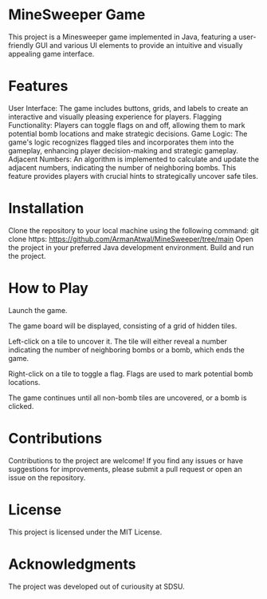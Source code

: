 # MineSweeper Game
This project is a Minesweeper game implemented in Java, featuring a user-friendly GUI and various UI elements to provide an intuitive and visually appealing game interface.

# Features
User Interface: The game includes buttons, grids, and labels to create an interactive and visually pleasing experience for players.
Flagging Functionality: Players can toggle flags on and off, allowing them to mark potential bomb locations and make strategic decisions.
Game Logic: The game's logic recognizes flagged tiles and incorporates them into the gameplay, enhancing player decision-making and strategic gameplay.
Adjacent Numbers: An algorithm is implemented to calculate and update the adjacent numbers, indicating the number of neighboring bombs. This feature provides players with crucial hints to strategically uncover safe tiles.

# Installation
Clone the repository to your local machine using the following command:
git clone https: https://github.com/ArmanAtwal/MineSweeper/tree/main
Open the project in your preferred Java development environment.
Build and run the project.

# How to Play
Launch the game.

The game board will be displayed, consisting of a grid of hidden tiles.

Left-click on a tile to uncover it. The tile will either reveal a number indicating the number of neighboring bombs or a bomb, which ends the game.

Right-click on a tile to toggle a flag. Flags are used to mark potential bomb locations.

The game continues until all non-bomb tiles are uncovered, or a bomb is clicked.

# Contributions
Contributions to the project are welcome! If you find any issues or have suggestions for improvements, please submit a pull request or open an issue on the repository.

# License
This project is licensed under the MIT License.

# Acknowledgments
The project was developed out of curiousity at SDSU.

